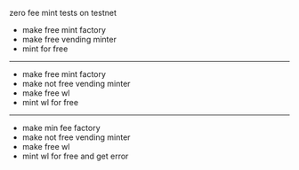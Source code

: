 zero fee mint tests on testnet

- make free mint factory
- make free vending minter
- mint for free

---

- make free mint factory
- make not free vending minter
- make free wl
- mint wl for free

---

- make min fee factory
- make not free vending minter
- make free wl
- mint wl for free and get error

